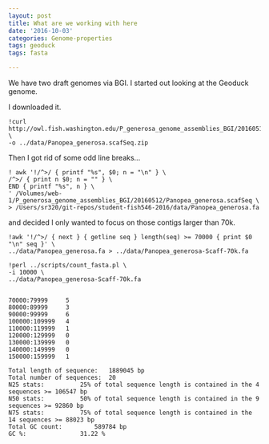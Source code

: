 ```yaml
---
layout: post
title: What are we working with here
date: '2016-10-03'
categories: Genome-properties
tags: geoduck
tags: fasta

---
```


We have two draft genomes via BGI. I started out looking at the Geoduck genome.

I downloaded it.

```
!curl http://owl.fish.washington.edu/P_generosa_genome_assemblies_BGI/20160512/Panopea_generosa.scafSeq.zip \
-o ../data/Panopea_generosa.scafSeq.zip 
```

Then I got rid of some odd line breaks...

```
! awk '!/^>/ { printf "%s", $0; n = "\n" } \
/^>/ { print n $0; n = "" } \
END { printf "%s", n } \
' /Volumes/web-1/P_generosa_genome_assemblies_BGI/20160512/Panopea_generosa.scafSeq \
> /Users/sr320/git-repos/student-fish546-2016/data/Panopea_generosa.fa
```

and decided I only wanted to focus on those contigs larger than 70k.

```
!awk '!/^>/ { next } { getline seq } length(seq) >= 70000 { print $0 "\n" seq }' \
../data/Panopea_generosa.fa > ../data/Panopea_generosa-Scaff-70k.fa

!perl ../scripts/count_fasta.pl \
-i 10000 \
../data/Panopea_generosa-Scaff-70k.fa


70000:79999 	5
80000:89999 	3
90000:99999 	6
100000:109999 	4
110000:119999 	1
120000:129999 	0
130000:139999 	0
140000:149999 	0
150000:159999 	1

Total length of sequence:	1889045 bp
Total number of sequences:	20
N25 stats:			25% of total sequence length is contained in the 4 sequences >= 106547 bp
N50 stats:			50% of total sequence length is contained in the 9 sequences >= 92860 bp
N75 stats:			75% of total sequence length is contained in the 14 sequences >= 88023 bp
Total GC count:			589784 bp
GC %:				31.22 %
```

